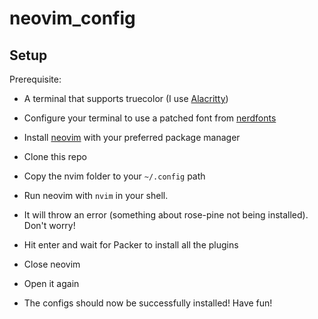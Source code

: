 # neovim_config

## Setup

Prerequisite:

- A terminal that supports truecolor (I use [Alacritty](https://alacritty.org/))
- Configure your terminal to use a patched font from [nerdfonts](https://www.nerdfonts.com/font-downloads)

- Install [neovim](https://neovim.io) with your preferred package manager
- Clone this repo
- Copy the nvim folder to your `~/.config` path
- Run neovim with `nvim` in your shell.
- It will throw an error (something about rose-pine not being installed). Don't worry!
- Hit enter and wait for Packer to install all the plugins
- Close neovim
- Open it again
- The configs should now be successfully installed! Have fun!

